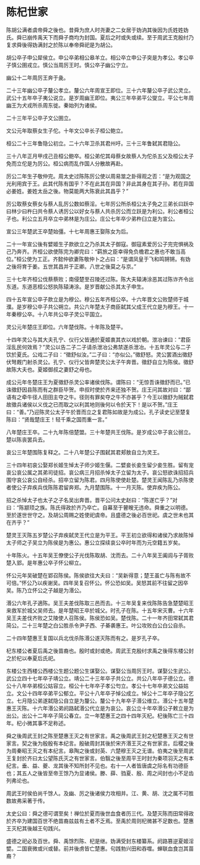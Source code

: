 # 陈杞世家

陈胡公满者虞帝舜之後也。昔舜为庶人时尧妻之二女居于妫汭其後因为氏姓姓妫氏。舜已崩传禹天下而舜子商均为封国。夏后之时或失或续。至于周武王克殷纣乃复求舜後得妫满封之於陈以奉帝舜祀是为胡公。

胡公卒子申公犀侯立。申公卒弟相公皋羊立。相公卒立申公子突是为孝公。孝公卒子慎公圉戎立。慎公当周厉王时。慎公卒子幽公宁立。

幽公十二年周厉王奔于彘。

二十三年幽公卒子釐公孝立。釐公六年周宣王即位。三十六年釐公卒子武公灵立。武公十五年卒子夷公说立。是岁周幽王即位。夷公三年卒弟平公燮立。平公七年周幽王为犬戎所杀周东徙。秦始列为诸侯。

二十三年平公卒子文公圉立。

文公元年取蔡女生子佗。十年文公卒长子桓公鲍立。

桓公二十三年鲁隐公初立。二十六年卫杀其君州吁。三十三年鲁弑其君隐公。

三十八年正月甲戌己丑桓公鲍卒。桓公弟佗其母蔡女故蔡人为佗杀五父及桓公太子免而立佗是为厉公。桓公病而乱作国人分散故再赴。

厉公二年生子敬仲完。周太史过陈陈厉公使以周易筮之卦得观之否：“是为观国之光利用宾于王。此其代陈有国乎？不在此其在异国？非此其身在其子孙。若在异国必姜姓。姜姓太岳之後。物莫能两大陈衰此其昌乎？”

厉公取蔡女蔡女与蔡人乱厉公数如蔡淫。七年厉公所杀桓公太子免之三弟长曰跃中曰林少曰杵臼共令蔡人诱厉公以好女与蔡人共杀厉公而立跃是为利公。利公者桓公子也。利公立五月卒立中弟林是为庄公。庄公七年卒少弟杵臼立是为宣公。

宣公三年楚武王卒楚始彊。十七年周惠王娶陈女为后。

二十一年宣公後有嬖姬生子款欲立之乃杀其太子御寇。御寇素爱厉公子完完惧祸及己乃奔齐。齐桓公欲使陈完为卿完曰：“羁旅之臣幸得免负檐君之惠也不敢当高位。”桓公使为工正。齐懿仲欲妻陈敬仲卜之占曰：“是谓凤皇于飞和鸣锵锵。有妫之後将育于姜。五世其昌并于正卿。八世之後莫之与京。”

三十七年齐桓公伐蔡蔡败；南侵楚至召陵还过陈。陈大夫辕涛涂恶其过陈诈齐令出东道。东道恶桓公怒执陈辕涛涂。是岁晋献公杀其太子申生。

四十五年宣公卒子款立是为穆公。穆公五年齐桓公卒。十六年晋文公败楚师于城濮。是岁穆公卒子共公朔立。共公六年楚太子商臣弑其父成王代立是为穆王。十一年秦穆公卒。十八年共公卒子灵公平国立。

灵公元年楚庄王即位。六年楚伐陈。十年陈及楚平。

十四年灵公与其大夫孔宁、仪行父皆通於夏姬衷其衣以戏於朝。泄冶谏曰：“君臣淫乱民何效焉？”灵公以告二子二子请杀泄冶公弗禁遂杀泄冶。十五年灵公与二子饮於夏氏。公戏二子曰：“徵舒似汝。”二子曰：“亦似公。”徵舒怒。灵公罢酒出徵舒伏弩厩门射杀灵公。孔宁、仪行父皆奔楚灵公太子午奔晋。徵舒自立为陈侯。徵舒故陈大夫也。夏姬御叔之妻舒之母也。

成公元年冬楚庄王为夏徵舒杀灵公率诸侯伐陈。谓陈曰：“无惊吾诛徵舒而已。”已诛徵舒因县陈而有之群臣毕贺。申叔时使於齐来还独不贺。庄王问其故对曰：“鄙语有之牵牛径人田田主夺之牛。径则有罪矣夺之牛不亦甚乎？今王以徵舒为贼弑君故徵兵诸侯以义伐之已而取之以利其地则後何以令於天下！是以不贺。”庄王曰：“善。”乃迎陈灵公太子午於晋而立之复君陈如故是为成公。孔子读史记至楚复陈曰：“贤哉楚庄王！轻千乘之国而重一言。”

八年楚庄王卒。二十九年陈倍楚盟。三十年楚共王伐陈。是岁成公卒子哀公弱立。楚以陈丧罢兵去。

哀公三年楚围陈复释之。二十八年楚公子围弑其君郏敖自立为灵王。

三十四年初哀公娶郑长姬生悼太子师少姬生偃。二嬖妾长妾生留少妾生胜。留有宠哀公哀公属之其弟司徒招。哀公病三月招杀悼太子立留为太子。哀公怒欲诛招招兵围守哀公哀公自经杀。招卒立留为陈君。四月陈使使赴楚。楚灵王闻陈乱乃杀陈使者使公子弃疾兵伐陈陈君留奔郑。九月楚围陈。十一月灭陈。使弃疾为陈公。

招之杀悼太子也太子之子名吴出奔晋。晋平公问太史赵曰：“陈遂亡乎？”对曰：“陈颛顼之族。陈氏得政於齐乃卒亡。自幕至于瞽瞍无违命。舜重之以明德。至於遂世世守之。及胡公周赐之姓使祀虞帝。且盛德之後必百世祀。虞之世未也其在齐乎？”

楚灵王灭陈五岁楚公子弃疾弑灵王代立是为平王。平王初立欲得和诸侯乃求故陈悼太子师之子吴立为陈侯是为惠公。惠公立探续哀公卒时年而为元空籍五岁矣。

十年陈火。十五年吴王僚使公子光伐陈取胡、沈而去。二十八年吴王阖闾与子胥败楚入郢。是年惠公卒子怀公柳立。

怀公元年吴破楚在郢召陈侯。陈侯欲往大夫曰：“吴新得意；楚王虽亡与陈有故不可倍。”怀公乃以疾谢吴。四年吴复召怀公。怀公恐如吴。吴怒其前不往留之因卒吴。陈乃立怀公之子越是为湣公。

湣公六年孔子適陈。吴王夫差伐陈取三邑而去。十三年吴复来伐陈陈告急楚楚昭王来救军於城父吴师去。是年楚昭王卒於城父。时孔子在陈。十五年宋灭曹。十六年吴王夫差伐齐败之艾陵使人召陈侯。陈侯恐如吴。楚伐陈。二十一年齐田常弑其君简公。二十三年楚之白公胜杀令尹子西、子綦袭惠王。叶公攻败白公白公自杀。

二十四年楚惠王复国以兵北伐杀陈湣公遂灭陈而有之。是岁孔子卒。

杞东楼公者夏后禹之後苗裔也。殷时或封或绝。周武王克殷纣求禹之後得东楼公封之於杞以奉夏后氏祀。

东楼公生西楼公西楼公生题公题公生谋娶公。谋娶公当周厉王时。谋娶公生武公。武公立四十七年卒子靖公立。靖公二十三年卒子共公立。共公八年卒子德公立。德公十八年卒弟桓公姑容立。桓公十七年卒子孝公匄立。孝公十七年卒弟文公益姑立。文公十四年卒弟平公郁立。平公十八年卒子悼公成立。悼公十二年卒子隐公乞立。七月隐公弟遂弑隐公自立是为釐公。釐公十九年卒子湣公维立。湣公十五年楚惠王灭陈。十六年湣公弟阏路弑湣公代立是为哀公。哀公立十年卒湣公子敕立是为出公。出公十二年卒子简公春立。立一年楚惠王之四十四年灭杞。杞後陈亡三十四年。杞小微其事不足称述。

舜之後周武王封之陈至楚惠王灭之有世家言。禹之後周武王封之杞楚惠王灭之有世家言。契之後为殷殷有本纪言。殷破周封其後於宋齐湣王灭之有世家言。后稷之後为周秦昭王灭之有本纪言。皋陶之後或封英、六楚穆王灭之无谱。伯夷之後至周武王复封於齐曰太公望陈氏灭之有世家言。伯翳之後至周平王时封为秦项羽灭之有本纪言。垂、益、夔、龙其後不知所封不见也。右十一人者皆唐虞之际名有功德臣也；其五人之後皆至帝王馀乃为显诸侯。滕、薛、驺夏、殷、周之间封也小不足齿列弗论也。

周武王时侯伯尚千馀人。及幽、厉之後诸侯力攻相并。江、黄、胡、沈之属不可胜数故弗采著于传。

太史公曰：舜之德可谓至矣！禅位於夏而後世血食者历三代。及楚灭陈而田常得政於齐卒为建国百世不绝苗裔兹兹有土者不乏焉。至禹於周则杞微甚不足数也。楚惠王灭杞其後越王句践兴。

盛德之祀必及百世。舜、禹馀烈陈、杞是继。妫满受封东楼纂系。阏路篡逆夏姬淫嬖。二国衰微或兴或替。前并後虏皆亡楚惠。句践勃兴田和吞噬。蝉联血食岂其苗裔？

